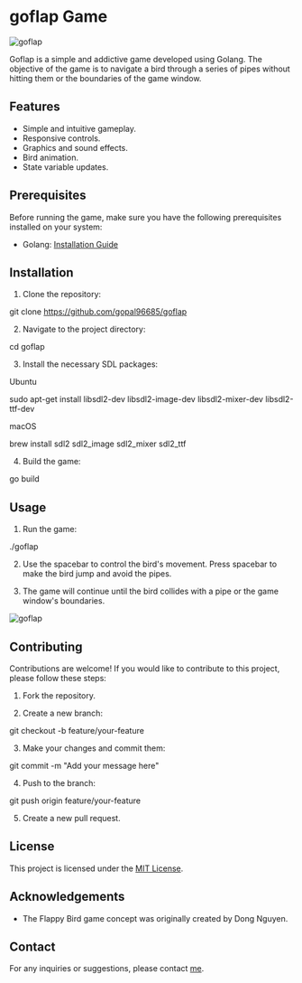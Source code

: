 # goflap Game

![goflap](https://github.com/gopal96685/goflap/blob/develop/screenshot1.png)


Goflap is a simple and addictive game developed using Golang. The objective of the game is to navigate a bird through a series of pipes without hitting them or the boundaries of the game window.

## Features

- Simple and intuitive gameplay.
- Responsive controls.
- Graphics and sound effects.
- Bird animation.
- State variable updates.

## Prerequisites

Before running the game, make sure you have the following prerequisites installed on your system:

- Golang: [Installation Guide](https://golang.org/doc/install)

## Installation

1. Clone the repository:

git clone https://github.com/gopal96685/goflap


2. Navigate to the project directory:

cd goflap

3. Install the necessary SDL packages:

Ubuntu

sudo apt-get install libsdl2-dev libsdl2-image-dev libsdl2-mixer-dev libsdl2-ttf-dev

macOS

brew install sdl2 sdl2_image sdl2_mixer sdl2_ttf


4. Build the game:

go build

## Usage

1. Run the game:

./goflap

2. Use the spacebar to control the bird's movement. Press spacebar to make the bird jump and avoid the pipes.

3. The game will continue until the bird collides with a pipe or the game window's boundaries.

![goflap](https://github.com/gopal96685/goflap/blob/develop/screenshot2.png)

## Contributing

Contributions are welcome! If you would like to contribute to this project, please follow these steps:

1. Fork the repository.

2. Create a new branch:

git checkout -b feature/your-feature


3. Make your changes and commit them:

git commit -m "Add your message here"

4. Push to the branch:

git push origin feature/your-feature


5. Create a new pull request.

## License

This project is licensed under the [MIT License](LICENSE).

## Acknowledgements

- The Flappy Bird game concept was originally created by Dong Nguyen.

## Contact

For any inquiries or suggestions, please contact [me](mailto:gopal96685@gmail.com).
























